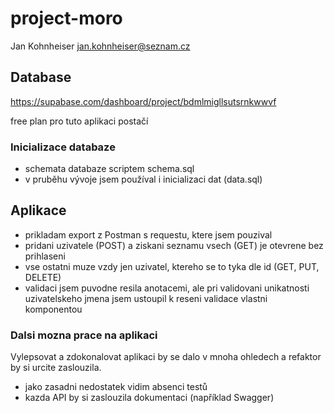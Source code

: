 # project-moro

Jan Kohnheiser
jan.kohnheiser@seznam.cz

## Database
https://supabase.com/dashboard/project/bdmlmigllsutsrnkwwvf

free plan pro tuto aplikaci postačí

### Inicializace databaze
- schemata databaze scriptem schema.sql
- v pruběhu vývoje jsem používal i inicializaci dat (data.sql)

## Aplikace
- prikladam export z Postman s requestu, ktere jsem pouzival
- pridani uzivatele (POST) a ziskani seznamu vsech (GET) je otevrene bez prihlaseni
- vse ostatni muze vzdy jen uzivatel, ktereho se to tyka dle id (GET, PUT, DELETE)
- validaci jsem puvodne resila anotacemi, ale pri validovani unikatnosti uzivatelskeho jmena jsem ustoupil k reseni validace vlastni komponentou

### Dalsi mozna prace na aplikaci
Vylepsovat a zdokonalovat aplikaci by se dalo v mnoha ohledech a refaktor by si urcite zaslouzila.

- jako zasadni nedostatek vidim absenci testů
- kazda API by si zaslouzila dokumentaci (například Swagger)

